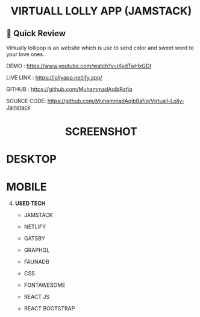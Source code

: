 <p align="center">
</p>
<h1 align="center">
  VIRTUALL LOLLY APP (JAMSTACK)
</h1>

## 🚀 Quick Review

 Virtually lollipop is an website which is use to send color and sweet word to your love ones. 
 
DEMO : https://www.youtube.com/watch?v=iKydTwHxGDI
 
LIVE LINK : https://lollyapp.netlify.app/

GITHUB : https://github.com/MuhammadAqibRafiq

SOURCE CODE: https://github.com/MuhammadAqibRafiq/Virtuall-Lolly-Jamstack

<p align="center">
</p>
<h1 align="center">
  SCREENSHOT
</h1>

<h1>DESKTOP</h1>
  

<h1>MOBILE</h1>







4.  **USED TECH**

    - JAMSTACK

    - NETLIFY

    - GATSBY

    - GRAPHQL

    - FAUNADB

    - CSS

    - FONTAWESOME
     
    - REACT JS
    
    - REACT BOOTSTRAP
